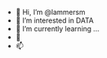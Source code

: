 - 👋 Hi, I’m @lammersm
- 👀 I’m interested in DATA
- 🌱 I’m currently learning ...
- 💞
- 📫

<!---
lammersm/lammersm is a ✨ special ✨ repository because its `README.md` (this file) appears on your GitHub profile.
You can click the Preview link to take a look at your changes.
--->
